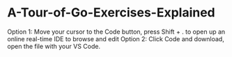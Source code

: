 # A-Tour-of-Go-Exercises-Explained

Option 1: Move your cursor to the Code button, press Shift + . to open up an online real-time IDE to browse and edit
Option 2: Click Code and download, open the file with your VS Code.
